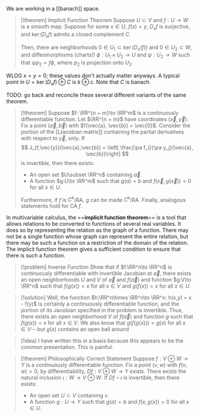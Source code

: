 We are working in a [[banach]] space.

>[!theorem] Implicit Function Theorem
>Suppose $U\subset V$ and $f:U\to W$ is a smooth map. Suppose for some $x\in U$, $f(x) = y$, $D_xf$ is surjective, and $\ker(D_xf)$ admits a closed complement $C$.
>
>Then, there are neighborhoods $0\in U_1\subset \ker(D_x(f))$ and $0\in U_2\subset W$, and diffeomorphisms (charts!) $\phi:U_1\times U_2\to U$ and $\psi:U_2\to W$ such that $\psi p_2 = f\phi$, where $p_2$ is projection onto $U_2$.

WLOG $x = y = 0$; these values don't actually matter anyways. A typical point in $U = \ker(D_xf)\oplus C$ is $k\oplus c$. Note that $C$ is banach.



TODO: go back and reconcile these several different variants of the same theorem.

>[!theorem]
>Suppose $f: \RR^{n + m}\to \RR^m$ is a continuously differentiable function. Let $\RR^{n + m}$ have coordinates $(\vec{x}, \vec{y})$. Fix a point $(\vec{a}, \vec{b})$ with $f(\vec{a}, \vec{b}) = \vec{0}$. Consider the portion of the [[Jacobian matrix]] containing the partial derivatives with respect to $\vec{y}$, only. If
>$$
>	J_{f,\vec{y}}(\vec{a},\vec{b}) = \left[ \frac{\pa f_i}{\pa y_j}(\vec{a}, \vec{b})\right]
>$$
>is invertible, then there exists:
> - An open set $U\subset \RR^n$ containing $\vec{a}$.
> - A function $g:U\to \RR^m$ such that $g(a) = b$ and $f(\vec{x}, g(\vec{x})) = 0$ for all $x\in U$.
>   
>  Furthermore, if $f$ is $C^k$/RA, $g$ can be made $C^k$/RA. Finally, analogous statements hold for CA $f$.

In multivariable calculus, the ==**implicit function theorem**== is a tool that allows relations to be converted to functions of several real variables. It does so by representing the relation as the graph of a function. There may not be a single function whose graph can represent the entire relation, but there may be such a function on a restriction of the domain of the relation. The implicit function theorem gives a sufficient condition to ensure that there is such a function.

>[!problem] Inverse Function
>Show that if $f:\RR^n\to \RR^n$ is continuously differentiable with invertible Jacobian at $\vec{a}$, there exists an open neighborhoods $U$ and $V$ of $\vec{a}$ and $f(\vec{a})$ and function $g:V\to \RR^n$ such that $f(g(x))=x$ for all $x\in V$ and $g(f(x)) = x$ for all $x\in U$.

>[!solution]
>Well, the function $h:\RR^n\times \RR^n\to \RR^n: h(x,y) = x - f(y)$ is certainly a continuously differentiable function, and the portion of its Jacobian specified in the problem is invertible. Thus, there exists an open neighborhood $V$ of $f(\vec{a})$ and function $g$ such that $f(g(x)) = x$ for all $x\in V$. We also know that $g(f(g(x))) = g(x)$ for all $x\in V$-- but $g(x)$ contains an open ball around 



>[!idea]
>I have written this in a basis because this appears to be the common presentation. This is painful.


>[!theorem] Philosophically Correct Statement
>Suppose $f: V\oplus W \to Y$ is a continuously differentiable function. Fix a point $(v,w)$ with $f(v,w) = 0$; by differentiability, $Df: V\oplus W \to Y$ exists. There exists the natural inclusion $\iota: W\to V\oplus W$. If $Df\circ \iota$ is invertible, then there exists:
> - An open set $U\subset V$ containing $v$.
> - A function $g:U\to Y$ such that $g(a) = b$ and $f(x, g(x)) = 0$ for all $x\in U$.